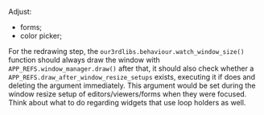 Adjust:

- forms;
- color picker;

For the redrawing step, the `our3rdlibs.behaviour.watch_window_size()` function should always draw the window with `APP_REFS.window_manager.draw()` after that, it should also check whether a `APP_REFS.draw_after_window_resize_setups` exists, executing it if does and deleting the argument immediately. This argument would be set during the window resize setup of editors/viewers/forms when they were focused. Think about what to do regarding widgets that use loop holders as well.
